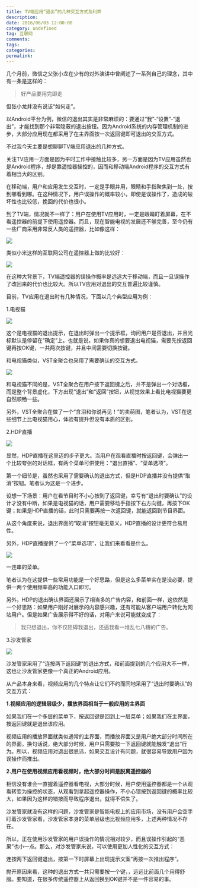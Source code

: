 ```yaml
---
title: TV端应用“退出”的几种交互方式及利弊
description:
date: 2016/06/03 12:00:00
category: undefined
tag: 互联网
comments:
tags:
categories:
permalink:
---
```



几个月前，微信之父张小龙在少有的对外演讲中曾阐述了一系列自己的理念，其中有一条是这样的：

>好产品要用完即走

但张小龙并没有说该“如何走”。

以Android平台为例，微信的退出其实是非常麻烦的：要通过“我”-“设置”-“退出”，才能找到那个非常隐蔽的退出按钮。因为Android系统的内存管理机制的进步，大部分应用现在都采用了在主界面按一次返回键即可退出的交互方式。

不过我今天主要是想聊聊TV端应用退出的几种方式。

<!--more-->

关注TV应用一方面是因为平时工作中接触比较多，另一方面是因为TV应用虽然也是Android程序，却是靠遥控器操控的，因而和移动端Android程序的交互方式有着相当大的区别。

在移动端，用户和应用发生交互时，一定是手眼并用，眼睛和手指聚焦到一处，按到哪看到哪。在这种情况下，用户误操作的概率较小，即使是误操作了，造成的破坏性也比较低，挽回的代价也很小。

到了TV端，情况就不一样了：用户在使用TV应用时，一定是眼睛盯着屏幕，在不看遥控器的前提下使用遥控器。而且，现在智能电视的发展还不够完善，至今仍有一些厂商采用非常反人类的遥控器，比如像这样：

![](http://upload-images.jianshu.io/upload_images/120563-a963e211d7d50043.jpg?imageMogr2/auto-orient/strip%7CimageView2/2/w/1240)

类似小米这样的互联网公司在遥控器上做的比较好：

![](http://upload-images.jianshu.io/upload_images/120563-cf96851e14d16a29.jpg?imageMogr2/auto-orient/strip%7CimageView2/2/w/1240)

在这种大背景下，TV端遥控器的误操作概率是远远大于移动端，而且一旦误操作了改回来的代价也比较大。所以TV应用对退出的交互普遍比较谨慎。

目前，TV应用在退出时有几种情况，下面以几个典型应用为例：

1.电视猫

![](http://upload-images.jianshu.io/upload_images/120563-9ff5855f7589482b.jpg?imageMogr2/auto-orient/strip%7CimageView2/2/w/1240)

这个是电视猫的退出提示，在退出时弹出一个提示框，询问用户是否退出，并且光标默认是停留在“确定”上。也就是说，如果你真的想要退出电视猫，需要先按返回键再按OK键，一共两次按键，并且中间需要切换按键。

和电视猫类似，VST全聚合也采用了需要确认的交互方式。

![](http://upload-images.jianshu.io/upload_images/120563-ec0d2f992ba289d6.jpg?imageMogr2/auto-orient/strip%7CimageView2/2/w/1240)

和电视猫不同的是，VST全聚合在用户按下返回键之后，并不是弹出一个对话框，而是整个背景虚化，下方出现“退出”和“返回”按钮，从视觉效果上看比电视猫要更自然顺畅一些。

另外，VST全聚合在做了一个“含泪和你说再见！”的卖萌图，笔者认为，VST在这些细节上比电视猫用心，体验有提升但没有本质的区别。

2.HDP直播

![](http://upload-images.jianshu.io/upload_images/120563-cb9826c3a4cad643.jpg?imageMogr2/auto-orient/strip%7CimageView2/2/w/1240)

显然，HDP直播在这里迈的步子更大。当用户在观看直播时按返回键，会弹出一个比较夸张的对话框，有两个菜单可供使用：“退出直播”、“菜单选项”。

第一个细节是，虽然也采用了需要确认的退出方式，但是HDP直播并没有提供“取消”按钮。笔者认为这是一个进步。

设想一下场景：用户在看节目时不小心按到了返回键，幸亏有“退出时要确认”的设计才没有中断，如果是电视猫的话，用户需要移动手指按下右方向键，再按下OK键；如果是HDP直播的话，此时只需要再按一次返回键，就能返回到节目界面。

从这个角度来说，退出界面的“取消”按钮毫无意义，HDP直播的设计更符合易用性。

另外，HDP直播提供了一个“菜单选项”，让我们来看看是什么。

![](http://upload-images.jianshu.io/upload_images/120563-6851ca4e4c67688d.jpg?imageMogr2/auto-orient/strip%7CimageView2/2/w/1240)

一连串的菜单。

笔者认为在这提供一些常用功能是一个好思路，但是这么多菜单实在是没必要，提供一两个使用频率高的功能入口即可。

另外，HDP的退出确认界面还展示了相当多的广告内容，和前面一样，这依然是一个好思路：如果用户刚好对展示的内容感兴趣，还有可能从客户端用户转化为网站用户。但是如果广告展示得不好的话，对用户来说可能就变成了：

>我只想退出，你不仅阻碍我退出，还逼我看一堆乱七八糟的广告。

3.沙发管家

![](http://upload-images.jianshu.io/upload_images/120563-77dcb4deada8467a.jpg?imageMogr2/auto-orient/strip%7CimageView2/2/w/1240)

沙发管家采用了“连按两下返回键”的退出方式，和前面提到的几个应用大不一样，这也让沙发管家更像一个真正的Android应用。

从产品本身来看，视频应用的几个特点让它们不约而同地采用了“退出时要确认”的交互方式：

**1.视频应用的逻辑层级少，播放界面相当于一般应用的主界面**

如果我们在一个多层的菜单下，按返回键是回到上一层菜单；如果我们在主界面，按返回键就是退出该应用。

视频应用的播放界面就类似通常的主界面，而播放界面又是用户绝大部分时间所在的界面，换句话说，绝大部分时候，用户只需要按一下返回键就能触发“退出”行为。所以，视频应用对退出很忌讳，如果交互设计有问题，就很容易导致用户因为误操作而推出。

**2.用户在使用视频应用看视频时，绝大部分时间是脱离遥控器的**

相信没有谁会一直握着遥控器看电视，大部分时候，用户使用遥控器都是一个从观看转变为操控的状态，从观看到拿起遥控器操作，不小心错按到返回键的概率比较大，如果因为这样的错按而导致程序退出，就得不偿失了。

沙发管家就没有这样的问题，沙发管家是智能电视上的应用市场，没有用户会空手盯着沙发管家看，沙发管家本身的菜单层级也比视频应用多，上述两种情况不存在。

所以，正在使用沙发管家的用户误操作的情况相对较少，而且误操作引起的“恶果”也小一点。那么，对沙发管家来说，可以使用更加人性化的交互方式：

连按两下返回键退出，按第一下时屏幕上出现提示文案“再按一次推出程序”。

抛开原因来看，这种的退出方式一共只需要按一个键，，远远比前面几个用得舒服。要知道，在很多传统遥控器上从返回换到OK键并不是一件容易的事。
